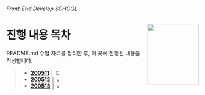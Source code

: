 ###### Front-End Develop SCHOOL

<img src="../../ASSETS/table-of-contents.png" alt="" align="right" width="134" height="160">

# 진행 내용 목차

README.md 수업 자료를 정리한 후, 이 곳에 진행된 내용을 작성합니다.

> - __[200511](./200511.md)__ │ C
> - __[200512](./200512.md)__ │ v
> - __[200513](./200512.md)__ │ v
